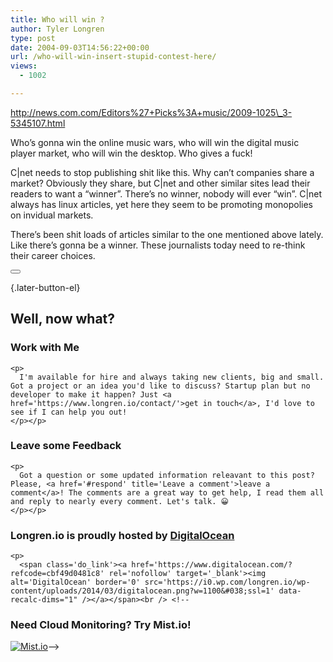 ```yaml
---
title: Who will win ?
author: Tyler Longren
type: post
date: 2004-09-03T14:56:22+00:00
url: /who-will-win-insert-stupid-contest-here/
views:
  - 1002

---
```

<a href=http://news.com.com/Editors%27+Picks%3A+music/2009-1025\_3-5345107.html>http://news.com.com/Editors%27+Picks%3A+music/2009-1025\_3-5345107.html</a>

Who&#8217;s gonna win the online music wars, who will win the digital music player market, who will win the desktop. Who gives a fuck!

C|net needs to stop publishing shit like this. Why can&#8217;t companies share a market? Obviously they share, but C|net and other similar sites lead their readers to want a &#8220;winner&#8221;. There&#8217;s no winner, nobody will ever &#8220;win&#8221;. C|net always has linux articles, yet here they seem to be promoting monopolies on invidual markets.

There&#8217;s been shit loads of articles similar to the one mentioned above lately. Like there&#8217;s gonna be a winner. These journalists today need to re-think their career choices. 

<div class="wpulike wpulike-default " >
  <div class="wp_ulike_general_class wp_ulike_is_not_liked">
    <button type="button"
					aria-label="Like Button"
					data-ulike-id="1681"
					data-ulike-nonce="de6b9b470c"
					data-ulike-type="likeThis"
					data-ulike-template="wpulike-default"
					data-ulike-display-likers="0"
					data-ulike-disable-pophover="0"
					class="wp_ulike_btn wp_ulike_put_image wp_likethis_1681"></button><span class="count-box"></span>
  </div>
</div>

[][1]{.later-button-el}

<div class='what-next'>
  <h2>
    Well, now what?
  </h2>
  
  <div class='hire'>
    <h3>
      Work with Me
    </h3>
    
    <p>
      I'm available for hire and always taking new clients, big and small. Got a project or an idea you'd like to discuss? Startup plan but no developer to make it happen? Just <a href='https://www.longren.io/contact/'>get in touch</a>, I'd love to see if I can help you out!
    </p></p>
  </div>
  
  <div class='hire'>
    <h3>
      Leave some Feedback
    </h3>
    
    <p>
      Got a question or some updated information releavant to this post? Please, <a href='#respond' title='Leave a comment'>leave a comment</a>! The comments are a great way to get help, I read them all and reply to nearly every comment. Let's talk. 😀
    </p></p>
  </div>
  
  <div class='now-what-bottom-ad'>
    <h3>
      Longren.io is proudly hosted by <a href='https://www.digitalocean.com/?refcode=cbf49d0481c8'>DigitalOcean</a>
    </h3>
    
    <p>
      <span class='do_link'><a href='https://www.digitalocean.com/?refcode=cbf49d0481c8' rel='nofollow' target='_blank'><img alt='DigitalOcean' border='0' src='https://i0.wp.com/longren.io/wp-content/uploads/2014/03/digitalocean.png?w=1100&#038;ssl=1' data-recalc-dims="1" /></a></span><br /> <!--

<h3>Need Cloud Monitoring? Try Mist.io!</h3>

<span class='do_link'><a href='http://mist.io/?ref=tyler' rel='nofollow' target='_blank'><img alt='Mist.io' border='0' src='https://i0.wp.com/longren.io/wp-content/uploads/2014/04/mistio.jpg?w=1100&#038;ssl=1' data-recalc-dims="1"></a></span>--></div> </div>

 [1]: #